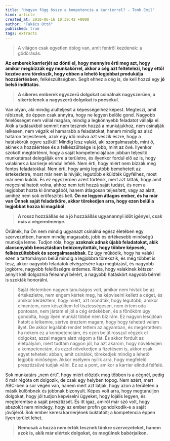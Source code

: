 ```yaml
---
title: "Hogyan függ össze a kompetencia a karrierrel? - Tonk Emil"
kind: article
created_at: 2010-06-16 10:39:42 +0000
author: "Takács Ottó"
published: true
tags: extracts
---
```

>A világon csak egyetlen dolog van, amit fentről kezdenek: a gödörásás.

<!--break-->

__Az emberek karrierjét az dönti el, hogy mennyire érti meg azt, hogy
amikor megbízzák egy munkakörrel, akkor a cég azt feltételezi,
hogy ettől kezdve arra törekszik, hogy ebben a lehető legjobbat produkálja
hozzáértésben__, felkészültségben. Segít ehhez a cég is, de
kell hozzá egy __jó belső indíttatás__.

>__A sikeres emberek egyszerű dolgokat csinálnak nagyszerűen,
a sikertelenek a nagyszerű dolgokat is pocsékul.__

Van olyan, aki mindig alulteljesít a képességeihez képest. Megteszi,
amit rábíznak, de éppen csak annyira, hogy ne legyen belőle gond.
Nagyobb felelősséget nem vállal magára, mindig a legkönnyebb feladatot
vállalja el. Akik a tudásukból semmit nem tesznek hozzá a
munkájukhoz, nem csinálják lelkesen, nem végzik el hamarabb a
feladatokat, hanem mindig az alsó határon teljesítenek, azok egy
idő múlva azt veszik észre, hogy a hatáskörük egyre szűkül! Mindig
lesz valaki, aki szorgalmasabb, mint ő, akinek a hozzáértése és a felkészültsége
is jobb, mint az övé. Ilyenkor szokott megtörténni, hogy
a saját kompetenciájában jobban teljesítő munkatársat delegálják
erre a területre, és ilyenkor fordul elő az is, hogy valakinek a karrierje
elindul lefelé. Nem érti, hogy miért nem bízzák meg fontos feladatokkal.
Nem érti, hogy amíg legutóbb bemehetett az értekezletre,
most már nem is hívják; legutóbb elküldték ügyfélhez, most már
nem küldik. És ez egyszerűen azért történik, mert azt látták, hogy
amit megcsinálhatott volna, ahhoz nem tett hozzá saját tudást, és
nem a legjobbat hozta ki önmagából, hanem átlagosan teljesített,
vagy az alatt, amihez nem sok erőfeszítés kell. __Ön ne legyen átlagos
ember, és ha már van Önnek saját feladatköre, akkor törekedjen
arra, hogy ezen belül a legjobbat hozza ki magából__.

>__A rossz hozzáállás és a jó hozzáállás ugyanannyi időt igényel,
csak más a végeredménye.__

Örülnék, ha Ön nem mindig ugyanazt csinálná egész életében egy
szervezetben, hanem mindig magasabb, jobb és értékesebb minőségű
munkája lenne. Tudjon róla, hogy __azoknak adnak újabb feladatokat,
akik alacsonyabb beosztásban bebizonyították, hogy többre
képesek, felkészültebbek és szorgalmasabbak__. Ez úgy működik,
hogy ha valaki ezen a tartományon belül mindig a legjobbra törekszik,
és még többet is tesz, akkor nagyobb feladatok elvégzésére
kap megbízást, és nagyobb jogkörre, nagyobb felelősségre érdemes.
Ritka, hogy valakinek kétszer annyit kell dolgoznia feleannyi
bérért, a nagyobb hatáskört nagyobb bérrel is szokták honorálni.

>Saját életemben nagyon tanulságos volt, amikor nem hívtak
be az értekezletre, nem engem kértek meg, ha képviselni kellett
a céget, és amikor kérdeztem, hogy miért, azt mondták,
hogy legutóbb, amikor elmentem, nem készültem fel tisztességesen,
nem értem oda pontosan, nem jártam el jól a cég
érdekében, és a főnököm úgy gondolta, hogy ilyen munkát
többé nem bíz rám. Ez nagyon lesújtóan hatott a lelkemre,
sértve éreztem magam, hogy hogy tehetett velem ilyet. De
akkor legalább rendet tettem az agyamban, és megértettem:
ha nekem ez a kompetenciám, és ezen belül rosszul végzek
el dolgokat, azzal magam alatt vágom a fát. És akkor fordult
az életpályám, mert tudtam nagyon jól, ha azt akarom, hogy
növekedjen a kompetenciám, és ezzel növekedjen a fizetésem
is, akkor csak egyet tehetek: abban, amit csinálok, törekedjek
mindig a lehető legjobb minőségre. Akkor esélyem nyílik
arra, hogy megfelelő presztízsűvé tudjak válni. Ez az a pont,
amikor a karrier elindul felfelé.

Sok munkatárs „nem érti", hogy miért előzték meg többen is a cégnél,
pedig ő már régóta ott dolgozik, de csak egy helyben topog.
Nem azért, mert ABC-ben a sor végén van, hanem mert azt látják,
hogy azon a területen a másik különbnek és jobbnak bizonyult.
Képes volt arra, hogy megtanuljon dolgokat, hogy jól tudjon képviselni
ügyeket, hogy lojális legyen, és megteremtse a saját presztízsét.
És itt igaz, amiről már szó volt, hogy abszolút nem mindegy, hogy az
ember profin gondolkodik-e a saját jövőjéről. Sok ember keresi karrierjének
buktatóit; a kompetencia éppen ilyen terület lehet.

>__Nemcsak a hozzá nem értők tesznek tönkre szervezeteket,
hanem azok is, akik már elértek dolgokat, és megülnek
babérjaikon.__


<div class='old-comments'></div>
